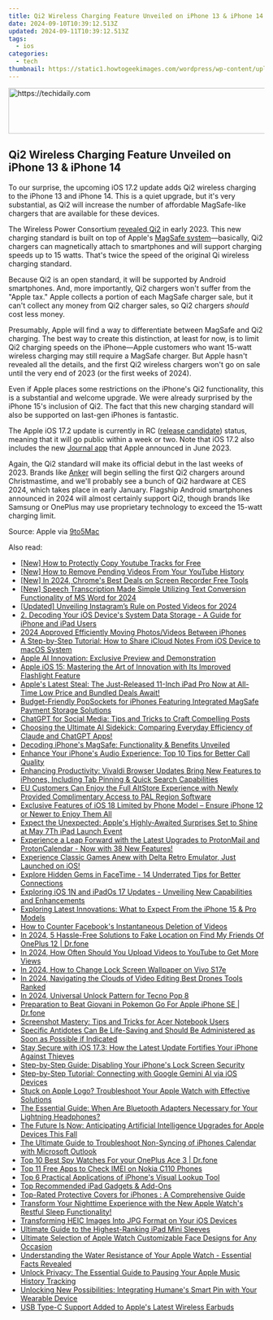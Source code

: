 ```yaml
---
title: Qi2 Wireless Charging Feature Unveiled on iPhone 13 & iPhone 14
date: 2024-09-10T10:39:12.513Z
updated: 2024-09-11T10:39:12.513Z
tags:
  - ios
categories:
  - tech
thumbnail: https://static1.howtogeekimages.com/wordpress/wp-content/uploads/2020/11/845d0ae4.jpg
---
```






<!-- affiliate ads begin -->
<a href="https://aligracehair.sjv.io/c/5597632/2115951/19272" target="_top" id="2115951">
  <img src="//a.impactradius-go.com/display-ad/19272-2115951" border="0" alt="https://techidaily.com" width="728" height="90"/>
</a>
<img height="0" width="0" src="https://aligracehair.sjv.io/i/5597632/2115951/19272" style="position:absolute;visibility:hidden;" border="0" />
<!-- affiliate ads end -->




## Qi2 Wireless Charging Feature Unveiled on iPhone 13 & iPhone 14

To our surprise, the upcoming iOS 17.2 update adds Qi2 wireless charging to the iPhone 13 and iPhone 14\. This is a quiet upgrade, but it's very substantial, as Qi2 will increase the number of affordable MagSafe-like chargers that are available for these devices.

 The Wireless Power Consortium [revealed Qi2](https://youtube-sure.techidaily.com/ed-becoming-a-bull-or-bear-best-stock-vids-on-youtube-for-2024/) in early 2023\. This new charging standard is built on top of Apple's [MagSafe system](https://techno-recovery.techidaily.com/mastering-regional-adjustments-how-to-update-regions-on-your-iphone/)—basically, Qi2 chargers can magnetically attach to smartphones and will support charging speeds up to 15 watts. That's twice the speed of the original Qi wireless charging standard.

 Because Qi2 is an open standard, it will be supported by Android smartphones. And, more importantly, Qi2 chargers won't suffer from the "Apple tax." Apple collects a portion of each MagSafe charger sale, but it can't collect any money from Qi2 charger sales, so Qi2 chargers _should_ cost less money.

 Presumably, Apple will find a way to differentiate between MagSafe and Qi2 charging. The best way to create this distinction, at least for now, is to limit Qi2 charging speeds on the iPhone—Apple customers who want 15-watt wireless charging may still require a MagSafe charger. But Apple hasn't revealed all the details, and the first Qi2 wireless chargers won't go on sale until the very end of 2023 (or the first weeks of 2024).

 Even if Apple places some restrictions on the iPhone's Qi2 functionality, this is a substantial and welcome upgrade. We were already surprised by the iPhone 15's inclusion of Qi2\. The fact that this new charging standard will also be supported on last-gen iPhones is fantastic.

 The Apple iOS 17.2 update is currently in RC ([release candidate](https://developer.apple.com/documentation/ios-ipados-release-notes/ios-ipados-17%5F2-release-notes)) status, meaning that it will go public within a week or two. Note that iOS 17.2 also includes the new [Journal app](https://digital-screen-recording.techidaily.com/new-6-pure-android-screen-recorder-selections-no-ads-for-2024/) that Apple announced in June 2023.

 Again, the Qi2 standard will make its official debut in the last weeks of 2023\. Brands like [Anker](https://www.anker.com/blogs/chargers/qi2-wireless-charging) will begin selling the first Qi2 chargers around Christmastime, and we'll probably see a bunch of Qi2 hardware at CES 2024, which takes place in early January. Flagship Android smartphones announced in 2024 will almost certainly support Qi2, though brands like Samsung or OnePlus may use proprietary technology to exceed the 15-watt charging limit.

 Source: Apple via [9to5Mac](https://9to5mac.com/2023/12/05/ios-17-2-release-notes-new-features/)

<ins class="adsbygoogle"
     style="display:block"
     data-ad-format="autorelaxed"
     data-ad-client="ca-pub-7571918770474297"
     data-ad-slot="1223367746"></ins>



<ins class="adsbygoogle"
     style="display:block"
     data-ad-client="ca-pub-7571918770474297"
     data-ad-slot="8358498916"
     data-ad-format="auto"
     data-full-width-responsive="true"></ins>





<span class="atpl-alsoreadstyle">Also read:</span>
<div><ul>
<li><a href="https://youtube-sure.techidaily.com/ow-to-protectly-copy-youtube-tracks-for-free/"><u>[New] How to Protectly Copy Youtube Tracks for Free</u></a></li>
<li><a href="https://youtube-stream.techidaily.com/new-how-to-remove-pending-videos-from-your-youtube-history/"><u>[New] How to Remove Pending Videos From Your YouTube History</u></a></li>
<li><a href="https://desktop-recording.techidaily.com/new-in-2024-chromes-best-deals-on-screen-recorder-free-tools/"><u>[New] In 2024, Chrome's Best Deals on Screen Recorder Free Tools</u></a></li>
<li><a href="https://fox-info.techidaily.com/new-speech-transcription-made-simple-utilizing-text-conversion-functionality-of-ms-word-for-2024/"><u>[New] Speech Transcription Made Simple Utilizing Text Conversion Functionality of MS Word for 2024</u></a></li>
<li><a href="https://instagram-video-files.techidaily.com/updated-unveiling-instagrams-rule-on-posted-videos-for-2024/"><u>[Updated] Unveiling Instagram’s Rule on Posted Videos for 2024</u></a></li>
<li><a href="https://os-tips.techidaily.com/2-decoding-your-ios-devices-system-data-storage-a-guide-for-iphone-and-ipad-users/"><u>2. Decoding Your iOS Device's System Data Storage - A Guide for iPhone and iPad Users</u></a></li>
<li><a href="https://fox-cloud.techidaily.com/2024-approved-efficiently-moving-photosvideos-between-iphones/"><u>2024 Approved Efficiently Moving Photos/Videos Between iPhones</u></a></li>
<li><a href="https://os-tips.techidaily.com/a-step-by-step-tutorial-how-to-share-icloud-notes-from-ios-device-to-macos-system/"><u>A Step-by-Step Tutorial: How to Share iCloud Notes From iOS Device to macOS System</u></a></li>
<li><a href="https://os-tips.techidaily.com/apple-ai-innovation-exclusive-preview-and-demonstration/"><u>Apple AI Innovation: Exclusive Preview and Demonstration</u></a></li>
<li><a href="https://os-tips.techidaily.com/apple-ios-15-mastering-the-art-of-innovation-with-its-improved-flashlight-feature/"><u>Apple iOS 15: Mastering the Art of Innovation with Its Improved Flashlight Feature</u></a></li>
<li><a href="https://os-tips.techidaily.com/apples-latest-steal-the-just-released-11-inch-ipad-pro-now-at-all-time-low-price-and-bundled-deals-await/"><u>Apple's Latest Steal: The Just-Released 11-Inch iPad Pro Now at All-Time Low Price and Bundled Deals Await!</u></a></li>
<li><a href="https://os-tips.techidaily.com/budget-friendly-popsockets-for-iphones-featuring-integrated-magsafe-payment-storage-solutions/"><u>Budget-Friendly PopSockets for iPhones Featuring Integrated MagSafe Payment Storage Solutions</u></a></li>
<li><a href="https://tech-revival.techidaily.com/chatgpt-for-social-media-tips-and-tricks-to-craft-compelling-posts/"><u>ChatGPT for Social Media: Tips and Tricks to Craft Compelling Posts</u></a></li>
<li><a href="https://os-tips.techidaily.com/choosing-the-ultimate-ai-sidekick-comparing-everyday-efficiency-of-claude-and-chatgpt-apps/"><u>Choosing the Ultimate AI Sidekick: Comparing Everyday Efficiency of Claude and ChatGPT Apps!</u></a></li>
<li><a href="https://os-tips.techidaily.com/decoding-iphones-magsafe-functionality-and-benefits-unveiled/"><u>Decoding iPhone's MagSafe: Functionality & Benefits Unveiled</u></a></li>
<li><a href="https://os-tips.techidaily.com/enhance-your-iphones-audio-experience-top-10-tips-for-better-call-quality/"><u>Enhance Your iPhone's Audio Experience: Top 10 Tips for Better Call Quality</u></a></li>
<li><a href="https://os-tips.techidaily.com/enhancing-productivity-vivaldi-browser-updates-bring-new-features-to-iphones-including-tab-pinning-and-quick-search-capabilities/"><u>Enhancing Productivity: Vivaldi Browser Updates Bring New Features to iPhones, Including Tab Pinning & Quick Search Capabilities</u></a></li>
<li><a href="https://os-tips.techidaily.com/eu-customers-can-enjoy-the-full-altstore-experience-with-newly-provided-complimentary-access-to-pal-region-software/"><u>EU Customers Can Enjoy the Full AltStore Experience with Newly Provided Complimentary Access to PAL Region Software</u></a></li>
<li><a href="https://os-tips.techidaily.com/exclusive-features-of-ios-18-limited-by-phone-model-ensure-iphone-12-or-newer-to-enjoy-them-all/"><u>Exclusive Features of iOS 18 Limited by Phone Model – Ensure iPhone 12 or Newer to Enjoy Them All</u></a></li>
<li><a href="https://os-tips.techidaily.com/expect-the-unexpected-apples-highly-awaited-surprises-set-to-shine-at-may-7th-ipad-launch-event/"><u>Expect the Unexpected: Apple's Highly-Awaited Surprises Set to Shine at May 7Th iPad Launch Event</u></a></li>
<li><a href="https://os-tips.techidaily.com/experience-a-leap-forward-with-the-latest-upgrades-to-protonmail-and-protoncalendar-now-with-38-new-features/"><u>Experience a Leap Forward with the Latest Upgrades to ProtonMail and ProtonCalendar - Now with 38 New Features!</u></a></li>
<li><a href="https://os-tips.techidaily.com/experience-classic-games-anew-with-delta-retro-emulator-just-launched-on-ios/"><u>Experience Classic Games Anew with Delta Retro Emulator, Just Launched on iOS!</u></a></li>
<li><a href="https://os-tips.techidaily.com/explore-hidden-gems-in-facetime-14-underrated-tips-for-better-connections/"><u>Explore Hidden Gems in FaceTime - 14 Underrated Tips for Better Connections</u></a></li>
<li><a href="https://os-tips.techidaily.com/exploring-ios-1n-and-ipados-17-updates-unveiling-new-capabilities-and-enhancements/"><u>Exploring iOS 1N and iPadOs 17 Updates - Unveiling New Capabilities and Enhancements</u></a></li>
<li><a href="https://os-tips.techidaily.com/exploring-latest-innovations-what-to-expect-from-the-iphone-15-and-pro-models/"><u>Exploring Latest Innovations: What to Expect From the iPhone 15 & Pro Models</u></a></li>
<li><a href="https://facebook-video-recording.techidaily.com/how-to-counter-facebooks-instantaneous-deletion-of-videos/"><u>How to Counter Facebook's Instantaneous Deletion of Videos</u></a></li>
<li><a href="https://fake-location.techidaily.com/in-2024-5-hassle-free-solutions-to-fake-location-on-find-my-friends-of-oneplus-12-drfone-by-drfone-virtual-android/"><u>In 2024, 5 Hassle-Free Solutions to Fake Location on Find My Friends Of OnePlus 12 | Dr.fone</u></a></li>
<li><a href="https://youtube-help.techidaily.com/in-2024-how-often-should-you-upload-videos-to-youtube-to-get-more-views/"><u>In 2024, How Often Should You Upload Videos to YouTube to Get More Views</u></a></li>
<li><a href="https://android-unlock.techidaily.com/in-2024-how-to-change-lock-screen-wallpaper-on-vivo-s17e-by-drfone-android/"><u>In 2024, How to Change Lock Screen Wallpaper on Vivo S17e</u></a></li>
<li><a href="https://extra-guidance.techidaily.com/in-2024-navigating-the-clouds-of-video-editing-best-drones-tools-ranked/"><u>In 2024, Navigating the Clouds of Video Editing Best Drones Tools Ranked</u></a></li>
<li><a href="https://unlock-android.techidaily.com/in-2024-universal-unlock-pattern-for-tecno-pop-8-by-drfone-android/"><u>In 2024, Universal Unlock Pattern for Tecno Pop 8</u></a></li>
<li><a href="https://ios-pokemon-go.techidaily.com/preparation-to-beat-giovani-in-pokemon-go-for-apple-iphone-se-drfone-by-drfone-virtual-ios/"><u>Preparation to Beat Giovani in Pokemon Go For Apple iPhone SE | Dr.fone</u></a></li>
<li><a href="https://techtrends.techidaily.com/screenshot-mastery-tips-and-tricks-for-acer-notebook-users/"><u>Screenshot Mastery: Tips and Tricks for Acer Notebook Users</u></a></li>
<li><a href="https://program-issues.techidaily.com/1723010146972-specific-antidotes-can-be-life-saving-and-should-be-administered-as-soon-as-possible-if-indicated/"><u>Specific Antidotes Can Be Life-Saving and Should Be Administered as Soon as Possible if Indicated</u></a></li>
<li><a href="https://os-tips.techidaily.com/stay-secure-with-ios-173-how-the-latest-update-fortifies-your-iphone-against-thieves/"><u>Stay Secure with iOS 17.3: How the Latest Update Fortifies Your iPhone Against Thieves</u></a></li>
<li><a href="https://os-tips.techidaily.com/step-by-step-guide-disabling-your-iphones-lock-screen-security/"><u>Step-by-Step Guide: Disabling Your iPhone's Lock Screen Security</u></a></li>
<li><a href="https://os-tips.techidaily.com/step-by-step-tutorial-connecting-with-google-gemini-ai-via-ios-devices/"><u>Step-by-Step Tutorial: Connecting with Google Gemini AI via iOS Devices</u></a></li>
<li><a href="https://os-tips.techidaily.com/stuck-on-apple-logo-troubleshoot-your-apple-watch-with-effective-solutions/"><u>Stuck on Apple Logo? Troubleshoot Your Apple Watch with Effective Solutions</u></a></li>
<li><a href="https://os-tips.techidaily.com/the-essential-guide-when-are-bluetooth-adapters-necessary-for-your-lightning-headphones/"><u>The Essential Guide: When Are Bluetooth Adapters Necessary for Your Lightning Headphones?</u></a></li>
<li><a href="https://os-tips.techidaily.com/the-future-is-now-anticipating-artificial-intelligence-upgrades-for-apple-devices-this-fall/"><u>The Future Is Now: Anticipating Artificial Intelligence Upgrades for Apple Devices This Fall</u></a></li>
<li><a href="https://os-tips.techidaily.com/the-ultimate-guide-to-troubleshoot-non-syncing-of-iphones-calendar-with-microsoft-outlook/"><u>The Ultimate Guide to Troubleshoot Non-Syncing of iPhones Calendar with Microsoft Outlook</u></a></li>
<li><a href="https://android-location-track.techidaily.com/top-10-best-spy-watches-for-your-oneplus-ace-3-drfone-by-drfone-virtual-android/"><u>Top 10 Best Spy Watches For your OnePlus Ace 3 | Dr.fone</u></a></li>
<li><a href="https://sim-unlock.techidaily.com/top-11-free-apps-to-check-imei-on-nokia-c110-phones-by-drfone-android/"><u>Top 11 Free Apps to Check IMEI on Nokia C110 Phones</u></a></li>
<li><a href="https://os-tips.techidaily.com/top-6-practical-applications-of-iphones-visual-lookup-tool/"><u>Top 6 Practical Applications of iPhone's Visual Lookup Tool</u></a></li>
<li><a href="https://os-tips.techidaily.com/top-recommended-ipad-gadgets-and-add-ons/"><u>Top Recommended iPad Gadgets & Add-Ons</u></a></li>
<li><a href="https://os-tips.techidaily.com/top-rated-protective-covers-for-iphones-a-comprehensive-guide/"><u>Top-Rated Protective Covers for iPhones : A Comprehensive Guide</u></a></li>
<li><a href="https://os-tips.techidaily.com/transform-your-nighttime-experience-with-the-new-apple-watchs-restful-sleep-functionality/"><u>Transform Your Nighttime Experience with the New Apple Watch's Restful Sleep Functionality!</u></a></li>
<li><a href="https://os-tips.techidaily.com/transforming-heic-images-into-jpg-format-on-your-ios-devices/"><u>Transforming HEIC Images Into JPG Format on Your iOS Devices</u></a></li>
<li><a href="https://os-tips.techidaily.com/ultimate-guide-to-the-highest-ranking-ipad-mini-sleeves/"><u>Ultimate Guide to the Highest-Ranking iPad Mini Sleeves</u></a></li>
<li><a href="https://os-tips.techidaily.com/ultimate-selection-of-apple-watch-customizable-face-designs-for-any-occasion/"><u>Ultimate Selection of Apple Watch Customizable Face Designs for Any Occasion</u></a></li>
<li><a href="https://os-tips.techidaily.com/understanding-the-water-resistance-of-your-apple-watch-essential-facts-revealed/"><u>Understanding the Water Resistance of Your Apple Watch - Essential Facts Revealed</u></a></li>
<li><a href="https://os-tips.techidaily.com/unlock-privacy-the-essential-guide-to-pausing-your-apple-music-history-tracking/"><u>Unlock Privacy: The Essential Guide to Pausing Your Apple Music History Tracking</u></a></li>
<li><a href="https://os-tips.techidaily.com/unlocking-new-possibilities-integrating-humanes-smart-pin-with-your-wearable-device/"><u>Unlocking New Possibilities: Integrating Humane's Smart Pin with Your Wearable Device</u></a></li>
<li><a href="https://os-tips.techidaily.com/usb-type-c-support-added-to-apples-latest-wireless-earbuds/"><u>USB Type-C Support Added to Apple's Latest Wireless Earbuds</u></a></li>
</ul></div>




